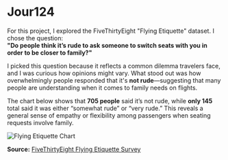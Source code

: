 # Jour124
For this project, I explored the FiveThirtyEight "Flying Etiquette" dataset. I chose the question:  
**"Do people think it’s rude to ask someone to switch seats with you in order to be closer to family?"**

I picked this question because it reflects a common dilemma travelers face, and I was curious how opinions might vary. What stood out was how overwhelmingly people responded that it's **not rude**—suggesting that many people are understanding when it comes to family needs on flights.

The chart below shows that **705 people** said it’s not rude, while **only 145** total said it was either “somewhat rude” or “very rude.” This reveals a general sense of empathy or flexibility among passengers when seating requests involve family.

![Flying Etiquette Chart](kn2Ub-do-people-think-it-s-rude-to-ask-someone-to-switch-seats-with-you-in-order-to-be-closer-to-family--.png)

**Source:** [FiveThirtyEight Flying Etiquette Survey](https://github.com/fivethirtyeight/data/tree/master/flying-etiquette-survey)
